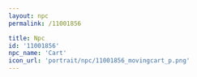 ```yaml
---
layout: npc
permalink: /11001856

title: Npc
id: '11001856'
npc_name: 'Cart'
icon_url: 'portrait/npc/11001856_movingcart_p.png'
---
```

